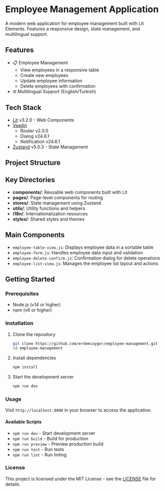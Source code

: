 # Employee Management Application

A modern web application for employee management built with Lit Elements. Features a responsive design, state management, and multilingual support.

## Features

- 📋 Employee Management
  - View employees in a responsive table
  - Create new employees
  - Update employee information
  - Delete employees with confirmation
- 🌐 Multilingual Support (English/Turkish)

## Tech Stack

- [Lit](https://lit.dev/) v3.2.0 - Web Components
- [Vaadin](https://vaadin.com/)
  - Router v2.0.0
  - Dialog v24.6.1
  - Notification v24.6.1
- [Zustand](https://github.com/pmndrs/zustand) v5.0.3 - State Management

## Project Structure

## Key Directories

- **components/**: Reusable web components built with Lit
- **pages/**: Page-level components for routing
- **stores/**: State management using Zustand
- **utils/**: Utility functions and helpers
- **i18n/**: Internationalization resources
- **styles/**: Shared styles and themes

## Main Components

- `employee-table-view.js`: Displays employee data in a sortable table
- `employee-form.js`: Handles employee data input and validation
- `employee-delete-confirm.js`: Confirmation dialog for delete operations
- `employee-list-view.js`: Manages the employee list layout and actions

## Getting Started

### Prerequisites

- Node.js (v14 or higher)
- npm (v6 or higher)

### Installation

1. Clone the repository
   ```bash
   git clone https://github.com/erdemcaygor/employee-management.git
   cd employee-management
   ```

2. Install dependencies
   ```bash
   npm install
   ```

3. Start the development server
   ```bash
   npm run dev
   ```

### Usage

Visit `http://localhost:8000` in your browser to access the application.

#### Available Scripts

- `npm run dev` - Start development server
- `npm run build` - Build for production
- `npm run preview` - Preview production build
- `npm run test` - Run tests
- `npm run lint` - Run linting

### License

This project is licensed under the MIT License - see the [LICENSE](LICENSE) file for details.